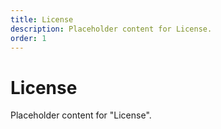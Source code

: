 ```yaml
---
title: License
description: Placeholder content for License.
order: 1
---
```


# License

Placeholder content for "License".
